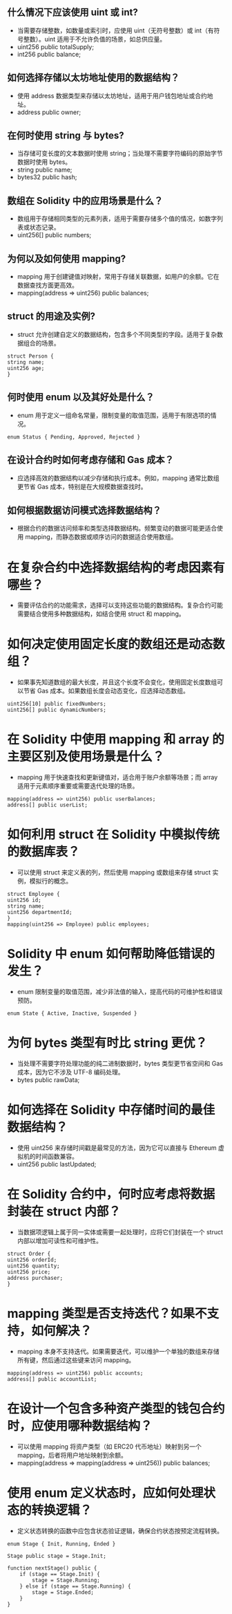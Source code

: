 ## 什么情况下应该使用 uint 或 int?
* 当需要存储整数，如数量或索引时，应使用 uint（无符号整数）或 int（有符号整数）。uint 适用于不允许负值的场景，如总供应量。
* uint256 public totalSupply;
* int256 public balance;
## 如何选择存储以太坊地址使用的数据结构？
* 使用 address 数据类型来存储以太坊地址，适用于用户钱包地址或合约地址。
* address public owner;
## 在何时使用 string 与 bytes?
* 当存储可变长度的文本数据时使用 string；当处理不需要字符编码的原始字节数据时使用 bytes。
* string public name;
* bytes32 public hash;
## 数组在 Solidity 中的应用场景是什么？
* 数组用于存储相同类型的元素列表，适用于需要存储多个值的情况，如数字列表或状态记录。
* uint256[] public numbers;
## 为何以及如何使用 mapping?
* mapping 用于创建键值对映射，常用于存储关联数据，如用户的余额。它在数据查找方面更高效。
* mapping(address => uint256) public balances;
## struct 的用途及实例?
*  struct 允许创建自定义的数据结构，包含多个不同类型的字段。适用于复杂数据组合的场景。
```
struct Person {
string name;
uint256 age;
}
```

## 何时使用 enum 以及其好处是什么？
* enum 用于定义一组命名常量，限制变量的取值范围，适用于有限选项的情况。
```
enum Status { Pending, Approved, Rejected }
```
## 在设计合约时如何考虑存储和 Gas 成本？
* 应选择高效的数据结构以减少存储和执行成本。例如，mapping 通常比数组更节省 Gas 成本，特别是在大规模数据查找时。
## 如何根据数据访问模式选择数据结构？
* 根据合约的数据访问频率和类型选择数据结构。频繁变动的数据可能更适合使用 mapping，而静态数据或顺序访问的数据适合使用数组。
# 在复杂合约中选择数据结构的考虑因素有哪些？
* 需要评估合约的功能需求，选择可以支持这些功能的数据结构。复杂合约可能需要结合使用多种数据结构，如结合使用 struct 和 mapping。
# 如何决定使用固定长度的数组还是动态数组？
* 如果事先知道数组的最大长度，并且这个长度不会变化，使用固定长度数组可以节省 Gas 成本。如果数组长度会动态变化，应选择动态数组。
```
uint256[10] public fixedNumbers;
uint256[] public dynamicNumbers;
```
# 在 Solidity 中使用 mapping 和 array 的主要区别及使用场景是什么？
* mapping 用于快速查找和更新键值对，适合用于账户余额等场景；而 array 适用于元素顺序重要或需要迭代处理的场景。
```
mapping(address => uint256) public userBalances;
address[] public userList;
```
# 如何利用 struct 在 Solidity 中模拟传统的数据库表？
* 可以使用 struct 来定义表的列，然后使用 mapping 或数组来存储 struct 实例，模拟行的概念。
```
struct Employee {
uint256 id;
string name;
uint256 departmentId;
}
mapping(uint256 => Employee) public employees;
```
# Solidity 中 enum 如何帮助降低错误的发生？
* enum 限制变量的取值范围，减少非法值的输入，提高代码的可维护性和错误预防。
```
enum State { Active, Inactive, Suspended }
```
# 为何 bytes 类型有时比 string 更优？
* 当处理不需要字符处理功能的纯二进制数据时，bytes 类型更节省空间和 Gas 成本，因为它不涉及 UTF-8 编码处理。
* bytes public rawData;
# 如何选择在 Solidity 中存储时间的最佳数据结构？
* 使用 uint256 来存储时间戳是最常见的方法，因为它可以直接与 Ethereum 虚拟机的时间函数兼容。
* uint256 public lastUpdated;
# 在 Solidity 合约中，何时应考虑将数据封装在 struct 内部？
* 当数据项逻辑上属于同一实体或需要一起处理时，应将它们封装在一个 struct 内部以增加可读性和可维护性。
```
struct Order {
uint256 orderId;
uint256 quantity;
uint256 price;
address purchaser;
}
```
# mapping 类型是否支持迭代？如果不支持，如何解决？
* mapping 本身不支持迭代。如果需要迭代，可以维护一个单独的数组来存储所有键，然后通过这些键来访问 mapping。
```
mapping(address => uint256) public accounts;
address[] public accountList;
```
# 在设计一个包含多种资产类型的钱包合约时，应使用哪种数据结构？
* 可以使用 mapping 将资产类型（如 ERC20 代币地址）映射到另一个 mapping，后者将用户地址映射到余额。
* mapping(address => mapping(address => uint256)) public balances;
# 使用 enum 定义状态时，应如何处理状态的转换逻辑？
* 定义状态转换的函数中应包含状态验证逻辑，确保合约状态按预定流程转换。
```
enum Stage { Init, Running, Ended }

Stage public stage = Stage.Init;

function nextStage() public {
    if (stage == Stage.Init) {
        stage = Stage.Running;
    } else if (stage == Stage.Running) {
        stage = Stage.Ended;
    }
}
```
